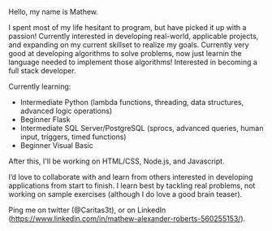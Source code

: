 Hello, my name is Mathew. 

I spent most of my life hesitant to program, but have picked it up with a passion! Currently interested in developing real-world, applicable projects, and expanding on my current
skillset to realize my goals. Currently very good at developing algorithms to solve problems, now just learnin the language needed to implement those algorithms!
Interested in becoming a full stack developer. 

Currently learning: 
  - Intermediate Python (lambda functions, threading, data structures, advanced logic operations)
  - Beginner Flask
  - Intermediate SQL Server/PostgreSQL (sprocs, advanced queries, human input, triggers, timed functions)
  - Beginner Visual Basic

After this, I'll be working on HTML/CSS, Node.js, and Javascript.

I’d love to collaborate with and learn from others interested in developing applications from start to finish. I learn best by tackling real problems, not working on sample
exercises (although I do love a good brain teaser).

Ping me on twitter (@Caritas3t), or on LinkedIn (https://www.linkedin.com/in/mathew-alexander-roberts-560255153/).
